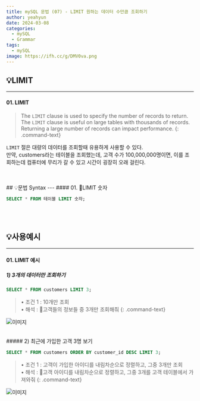 ```yaml
---
title: mySQL 문법 (07) - LIMIT 원하는 데이터 수만큼 조회하기
author: yeahyun
date: 2024-03-08
categories:
  - mySQL
  - Grammarㅤ
tags:
  - mySQL
image: https://ifh.cc/g/DMV0va.png
---
```

## 💡LIMIT
---
#### 01. LIMIT

>The `LIMIT` clause is used to specify the number of records to return.
>The `LIMIT` clause is useful on large tables with thousands of records. Returning a large number of records can impact performance.
{: .command-text}

`LIMIT` 절은 대량의 데이터를 조회할때 유용하게 사용할 수 있다.  
만약, customers라는 테이블을 조회했는데, 고객 수가 100,000,000명이면, 이를 조회하는데 컴퓨터에 무리가 갈 수 있고 시간이 굉장히 오래 걸린다.

<br>
<br>
## 💡문법 Syntax
---
#### 01. LIMIT 숫자

```sql
SELECT * FROM 테이블 LIMIT 숫자;
```

<br>
<br>

## 💡사용예시
---
#### 01. LIMIT 예시

##### 1) 3개의 데이터만 조회하기

```sql
SELECT * FROM customers LIMIT 3;
```

>• 조건 1 : 10개만 조회  
>• 해석 : 고객들의 정보들 중 3개만 조회해줘
{: .command-text}

![이미지](https://ifh.cc/g/TH3SV3.png)


<br>
##### 2) 최근에 가입한 고객 3명 보기

```sql
SELECT * FROM customers ORDER BY customer_id DESC LIMIT 3;
```

>• 조건 1 : 고객이 가입한 아이디를 내림차순으로 정렬하고, 그중 3개만 조회  
>• 해석 : 고객 아이디를 내림차순으로 정렬하고, 그중 3개를 고객 테이블에서 가져와줘
{: .command-text}

![이미지](https://ifh.cc/g/y1aNgH.png)

<br>